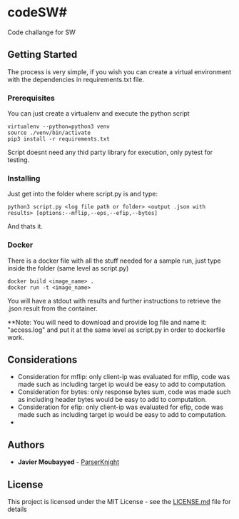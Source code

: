 # codeSW# 

Code challange for SW

## Getting Started

The process is very simple, if you wish you can create a virtual environment with the dependencies in requirements.txt file.

### Prerequisites

You can just create a virtualenv and execute the python script

```
virtualenv --python=python3 venv
source ./venv/bin/activate
pip3 install -r requirements.txt
```
Script doesnt need any thid party library for execution, only pytest for testing.

### Installing

Just get into the folder where script.py is and type:

```
python3 script.py <log file path or folder> <output .json with results> [options:--mflip,--eps,--efip,--bytes]
```

And thats it.

### Docker

There is a docker file with all the stuff needed for a sample run, just type inside the folder (same level as script.py)

```
docker build <image_name> .
docker run -t <image_name>
```
You will have a stdout with results and further instructions to retrieve the .json result from the container.

**Note: You will need to download and provide log file and name it: "access.log" and put it at the same level as script.py in order to dockerfile work.

## Considerations

* Consideration for mflip: only client-ip was evaluated for mflip, code was made such as including target ip would be easy to add to computation.
* Consideration for bytes: only response bytes sum, code was made such as including header bytes would be easy to add to computation.
* Consideration for efip: only client-ip was evaluated for efip, code was made such as including target ip would be easy to add to computation.
*
## Authors

* **Javier Moubayyed** - [ParserKnight](https://github.com/ParserKnight)

## License

This project is licensed under the MIT License - see the [LICENSE.md](LICENSE.md) file for details



